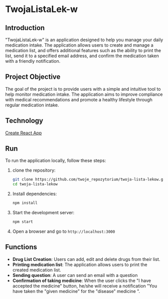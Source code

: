 # TwojaListaLek-w

## Introduction
"TwojaListaLek-w" is an application designed to help you manage your daily medication intake. The application allows users to create and manage a medication list, and offers additional features such as the ability to print the list, send it to a specified email address, and confirm the medication taken with a friendly notification.

## Project Objective
The goal of the project is to provide users with a simple and intuitive tool to help monitor medication intake. The application aims to improve compliance with medical recommendations and promote a healthy lifestyle through regular medication intake.

## Technology
[Create React App](https://github.com/facebook/create-react-app)


## Run
To run the application locally, follow these steps:

1. clone the repository:
    ```sh
    git clone https://github.com/twoje_repozytorium/twoja-lista-lekow.git
    cd twoja-lista-lekow
    ```

2.  Install dependencies:
    ```sh
    npm install
    ```

3. Start the development server:
    ```sh
    npm start
    ```

4. Open a browser and go to `http://localhost:3000`

## Functions
- **Drug List Creation**: Users can add, edit and delete drugs from their list.
- **Printing medication list**: The application allows users to print the created medication list.
- **Sending question**: A user can send an email with a question
- **Confirmation of taking medicine**: When the user clicks the "I have accepted the medicine" button, he/she will receive a notification "You have taken the "given medicine" for the "disease" medicine ".

